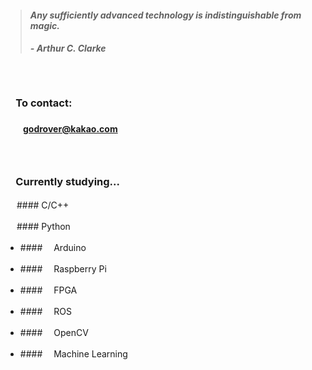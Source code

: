 > #### *Any sufficiently advanced technology is indistinguishable from magic.*
> ##### - Arthur C. Clarke

　

### 　**To contact:**
#### 　　godrover@kakao.com

　

### 　**Currently studying...**

　 #### C/C++

　 #### Python

- ####　 Arduino

- ####　 Raspberry Pi

- ####　 FPGA
  
- ####　 ROS

- ####　 OpenCV

- ####　 Machine Learning
